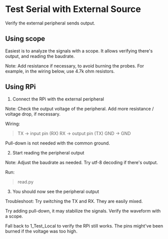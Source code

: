 # Test Serial with External Source

Verify the external peripheral sends output.

## Using scope

Easiest is to analyze the signals with a scope.
It allows verifying there's output, and reading the baudrate.

Note: 
  Add resistance if necessary, to avoid burning the probes.
  For example, in the wiring below, use 4.7k ohm resistors.

## Using RPi

1. Connect the RPi with the external peripheral

Note:
  Check the output voltage of the peripheral.
  Add more resistance / voltage drop, if necessary.

Wiring:
> TX  -> input pin (RX)
> RX  -> output pin (TX)
> GND -> GND

Pull-down is not needed with the common ground.

2. Start reading the peripheral output

Note:
  Adjust the baudrate as needed.
  Try utf-8 decoding if there's output.

Run:
> read.py

3. You should now see the peripheral output

Troubleshoot:
  Try switching the TX and RX.
  They are easily mixed.

  Try adding pull-down, it may stabilize the signals.
  Verify the waveform with a scope.

  Fall back to 1_Test_Local to verify the RPi still works.
  The pins might've been burned if the voltage was too high.

